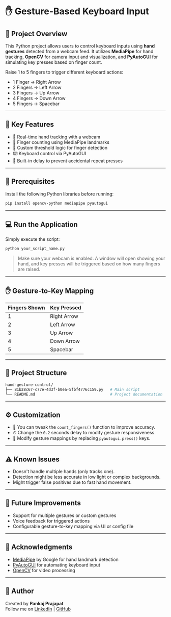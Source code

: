 # ✋ Gesture-Based Keyboard Input

## 🧾 Project Overview

This Python project allows users to control keyboard inputs using **hand gestures** detected from a webcam feed. It utilizes **MediaPipe** for hand tracking, **OpenCV** for camera input and visualization, and **PyAutoGUI** for simulating key presses based on finger count.

Raise 1 to 5 fingers to trigger different keyboard actions:
- 1 Finger → Right Arrow
- 2 Fingers → Left Arrow
- 3 Fingers → Up Arrow
- 4 Fingers → Down Arrow
- 5 Fingers → Spacebar

---

## 🚀 Key Features

- 🎥 Real-time hand tracking with a webcam
- 🤚 Finger counting using MediaPipe landmarks
- 🧠 Custom threshold logic for finger detection
- ⌨️ Keyboard control via PyAutoGUI
- 🧪 Built-in delay to prevent accidental repeat presses

---

## 🧰 Prerequisites

Install the following Python libraries before running:

```bash
pip install opencv-python mediapipe pyautogui
```

---

## 💻 Run the Application

Simply execute the script:

```bash
python your_script_name.py
```

> Make sure your webcam is enabled. A window will open showing your hand, and key presses will be triggered based on how many fingers are raised.

---

## ✋ Gesture-to-Key Mapping

| Fingers Shown | Key Pressed  |
|---------------|--------------|
| 1             | Right Arrow  |
| 2             | Left Arrow   |
| 3             | Up Arrow     |
| 4             | Down Arrow   |
| 5             | Spacebar     |

---

## 📁 Project Structure

```bash
hand-gesture-control/
├── 81b28c67-c77e-4d3f-b0ea-5fbf4776c159.py   # Main script
└── README.md                                 # Project documentation
```

---

## ⚙️ Customization

- 🧠 You can tweak the `count_fingers()` function to improve accuracy.
- ⏱ Change the `0.2` seconds delay to modify gesture responsiveness.
- 🎯 Modify gesture mappings by replacing `pyautogui.press()` keys.

---

## ⚠️ Known Issues

- Doesn't handle multiple hands (only tracks one).
- Detection might be less accurate in low light or complex backgrounds.
- Might trigger false positives due to fast hand movement.

---

## 🌱 Future Improvements

- Support for multiple gestures or custom gestures
- Voice feedback for triggered actions
- Configurable gesture-to-key mapping via UI or config file

---

## 🙏 Acknowledgments

- [MediaPipe](https://google.github.io/mediapipe/) by Google for hand landmark detection  
- [PyAutoGUI](https://pyautogui.readthedocs.io/) for automating keyboard input  
- [OpenCV](https://opencv.org/) for video processing

---

## 🙌 Author

Created by **Pankaj Prajapat**  
Follow me on [LinkedIn](www.linkedin.com/in/pankajprajapat367) | [GitHub]([https://github.com](https://github.com/Pankaj-Prajapat367))

